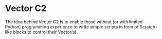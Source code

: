 # Vector C2 

The idea behind Vector C2 is to enable those without (or with limited Python) programming experience to write simple scripts in form of Scratch-like blocks to control their Vector(s).
